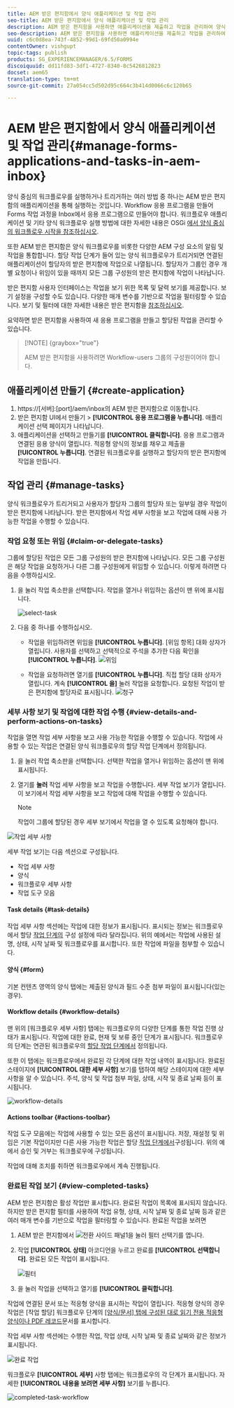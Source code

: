 ```yaml
---
title: AEM 받은 편지함에서 양식 애플리케이션 및 작업 관리
seo-title: AEM 받은 편지함에서 양식 애플리케이션 및 작업 관리
description: AEM 받은 편지함을 사용하면 애플리케이션을 제출하고 작업을 관리하여 양식 중심의 워크플로우를 시작할 수 있습니다.
seo-description: AEM 받은 편지함을 사용하면 애플리케이션을 제출하고 작업을 관리하여 양식 중심의 워크플로우를 시작할 수 있습니다.
uuid: c6c0d8ea-743f-4852-99d1-69fd50a0994e
contentOwner: vishgupt
topic-tags: publish
products: SG_EXPERIENCEMANAGER/6.5/FORMS
discoiquuid: dd11fd83-3df1-4727-8340-8c5426812823
docset: aem65
translation-type: tm+mt
source-git-commit: 27a054cc5d502d95c664c3b414d0066c6c120b65

---
```



# AEM 받은 편지함에서 양식 애플리케이션 및 작업 관리{#manage-forms-applications-and-tasks-in-aem-inbox}

양식 중심의 워크플로우를 실행하거나 트리거하는 여러 방법 중 하나는 AEM 받은 편지함의 애플리케이션을 통해 실행하는 것입니다. Workflow 응용 프로그램을 만들어 Forms 작업 과정을 Inbox에서 응용 프로그램으로 만들어야 합니다. 워크플로우 애플리케이션 및 기타 양식 워크플로우 실행 방법에 대한 자세한 내용은 OSGi [에서 양식 중심의 워크플로우 시작을 참조하십시오](../../forms/using/aem-forms-workflow.md#launch).

또한 AEM 받은 편지함은 양식 워크플로우를 비롯한 다양한 AEM 구성 요소의 알림 및 작업을 통합합니다. 할당 작업 단계가 들어 있는 양식 워크플로우가 트리거되면 연결된 애플리케이션이 할당자의 받은 편지함에 작업으로 나열됩니다. 할당자가 그룹인 경우 개별 요청이나 위임이 있을 때까지 모든 그룹 구성원의 받은 편지함에 작업이 나타납니다.

받은 편지함 사용자 인터페이스는 작업을 보기 위한 목록 및 달력 보기를 제공합니다. 보기 설정을 구성할 수도 있습니다. 다양한 매개 변수를 기반으로 작업을 필터링할 수 있습니다. 보기 및 필터에 대한 자세한 내용은 받은 편지함을 [참조하십시오](/help/sites-authoring/inbox.md).

요약하면 받은 편지함을 사용하여 새 응용 프로그램을 만들고 할당된 작업을 관리할 수 있습니다.

>[!NOTE] {graybox=&quot;true&quot;}
>
>AEM 받은 편지함을 사용하려면 Workflow-users 그룹의 구성원이어야 합니다.

## 애플리케이션 만들기 {#create-application}

1. https://[서버]:[port]/aem/inbox의 AEM 받은 편지함으로 이동합니다.
1. 받은 편지함 UI에서 만들기 > **[!UICONTROL 응용 프로그램을 누릅니다]**. 애플리케이션 선택 페이지가 나타납니다.
1. 애플리케이션을 선택하고 만들기를 **[!UICONTROL 클릭합니다]**. 응용 프로그램과 연결된 응용 양식이 열립니다. 적응형 양식의 정보를 채우고 제출을 **[!UICONTROL 누릅니다]**. 연결된 워크플로우를 실행하고 할당자의 받은 편지함에 작업을 만듭니다.

## 작업 관리 {#manage-tasks}

양식 워크플로우가 트리거되고 사용자가 할당자 그룹의 할당자 또는 일부일 경우 작업이 받은 편지함에 나타납니다. 받은 편지함에서 작업 세부 사항을 보고 작업에 대해 사용 가능한 작업을 수행할 수 있습니다.

### 작업 요청 또는 위임 {#claim-or-delegate-tasks}

그룹에 할당된 작업은 모든 그룹 구성원의 받은 편지함에 나타납니다. 모든 그룹 구성원은 해당 작업을 요청하거나 다른 그룹 구성원에게 위임할 수 있습니다. 이렇게 하려면 다음을 수행하십시오.

1. 을 눌러 작업 축소판을 선택합니다. 작업을 열거나 위임하는 옵션이 맨 위에 표시됩니다.

   ![select-task](assets/select-task.png)

1. 다음 중 하나를 수행하십시오.

   * 작업을 위임하려면 위임을 **[!UICONTROL 누릅니다]**. [위임 항목] 대화 상자가 열립니다. 사용자를 선택하고 선택적으로 주석을 추가한 다음 확인을 **[!UICONTROL 누릅니다]**.
   ![위임](assets/delegate.png)

   * 작업을 요청하려면 열기를 **[!UICONTROL 누릅니다]**. 직접 할당 대화 상자가 열립니다. 계속 **[!UICONTROL 을]** 눌러 작업을 요청합니다. 요청된 작업이 받은 편지함에 할당자로 표시됩니다.
   ![청구](assets/claim.png)

### 세부 사항 보기 및 작업에 대한 작업 수행 {#view-details-and-perform-actions-on-tasks}

작업을 열면 작업 세부 사항을 보고 사용 가능한 작업을 수행할 수 있습니다. 작업에 사용할 수 있는 작업은 연결된 양식 워크플로우의 할당 작업 단계에서 정의됩니다.

1. 을 눌러 작업 축소판을 선택합니다. 선택한 작업을 열거나 위임하는 옵션이 맨 위에 표시됩니다.
1. 열기를 **눌러** 작업 세부 사항을 보고 작업을 수행합니다. 세부 작업 보기가 열립니다. 이 보기에서 작업 세부 사항을 보고 작업에 대해 작업을 수행할 수 있습니다.

   >[!NOTE]
   >
   >작업이 그룹에 할당된 경우 세부 보기에서 작업을 열 수 있도록 요청해야 합니다.

![작업 세부 사항](assets/task-details.png)

세부 작업 보기는 다음 섹션으로 구성됩니다.

* 작업 세부 사항
* 양식
* 워크플로우 세부 사항
* 작업 도구 모음

#### Task details {#task-details}

작업 세부 사항 섹션에는 작업에 대한 정보가 표시됩니다. 표시되는 정보는 워크플로우에서 할당 [작업 단계의](/help/sites-developing/workflows-step-ref.md) 구성 설정에 따라 달라집니다. 위의 예에서는 작업에 사용된 설명, 상태, 시작 날짜 및 워크플로우를 표시합니다. 또한 작업에 파일을 첨부할 수 있습니다.

#### 양식 {#form}

기본 컨텐츠 영역의 양식 탭에는 제출된 양식과 필드 수준 첨부 파일이 표시됩니다(있는 경우).

#### Workflow details {#workflow-details}

맨 위의 [워크플로우 세부 사항] 탭에는 워크플로우의 다양한 단계를 통한 작업 진행 상태가 표시됩니다. 작업에 대한 완료, 현재 및 보류 중인 단계가 표시됩니다. 워크플로우의 단계는 연관된 워크플로우의 [할당 작업 단계에서](/help/sites-developing/workflows-step-ref.md) 정의됩니다.

또한 이 탭에는 워크플로우에서 완료된 각 단계에 대한 작업 내역이 표시됩니다. 완료된 스테이지에 **[!UICONTROL 대한 세부 사항]** 보기를 탭하여 해당 스테이지에 대한 세부 사항을 알 수 있습니다. 주석, 양식 및 작업 첨부 파일, 상태, 시작 및 종료 날짜 등이 표시됩니다.

![workflow-details](assets/workflow-details.png)

#### Actions toolbar {#actions-toolbar}

작업 도구 모음에는 작업에 사용할 수 있는 모든 옵션이 표시됩니다. 저장, 재설정 및 위임은 기본 작업이지만 다른 사용 가능한 작업은 할당 [작업 단계에서](/help/sites-developing/workflows-step-ref.md)구성됩니다. 위의 예에서 승인 및 거부는 워크플로우에 구성됩니다.

작업에 대해 조치를 취하면 워크플로우에서 계속 진행됩니다.

### 완료된 작업 보기 {#view-completed-tasks}

AEM 받은 편지함은 활성 작업만 표시합니다. 완료된 작업이 목록에 표시되지 않습니다. 하지만 받은 편지함 필터를 사용하여 작업 유형, 상태, 시작 날짜 및 종료 날짜 등과 같은 여러 매개 변수를 기반으로 작업을 필터링할 수 있습니다. 완료된 작업을 보려면

1. AEM 받은 편지함에서 ![전환 사이드 패널1을](assets/toggle-side-panel1.png) 눌러 필터 선택기를 엽니다.
1. 작업 **[!UICONTROL 상태]** 아코디언을 누르고 완료를 **[!UICONTROL 선택합니다]**. 완료된 모든 작업이 표시됩니다.

   ![필터](assets/filter.png)

1. 을 눌러 작업을 선택하고 열기를 **[!UICONTROL 클릭합니다]**.

작업에 연결된 문서 또는 적응형 양식을 표시하는 작업이 열립니다. 적응형 양식의 경우 작업은 [작업 할당] 워크플로우 단계의 [[양식/문서] 탭에 구성된 대로 읽기 전용 적응형 양식이나 PDF 레코드](/help/sites-developing/workflows-step-ref.md)문서를 표시합니다.

작업 세부 사항 섹션에는 수행한 작업, 작업 상태, 시작 날짜 및 종료 날짜와 같은 정보가 표시됩니다.

![완료 작업](assets/completed-task.png)

워크플로우 **[!UICONTROL 세부]** 사항 탭에는 워크플로우의 각 단계가 표시됩니다. 자세한 **[!UICONTROL 내용을 보려면 세부 사항]** 보기를 누릅니다.

![completed-task-workflow](assets/completed-task-workflow.png)


